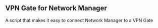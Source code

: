 ##  VPN Gate for Network Manager
A script that makes it easy to connect Network Manager to a VPN Gate
